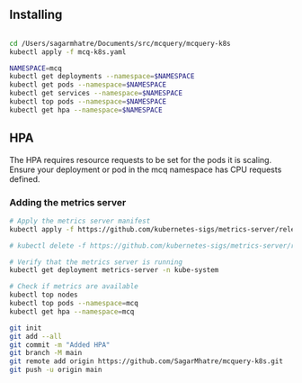 


## Installing

```sh

cd /Users/sagarmhatre/Documents/src/mcquery/mcquery-k8s
kubectl apply -f mcq-k8s.yaml

NAMESPACE=mcq
kubectl get deployments --namespace=$NAMESPACE
kubectl get pods --namespace=$NAMESPACE
kubectl get services --namespace=$NAMESPACE
kubectl top pods --namespace=$NAMESPACE
kubectl get hpa --namespace=$NAMESPACE

```

## HPA

The HPA requires resource requests to be set for the pods it is scaling. Ensure your deployment or pod in the mcq namespace has CPU requests defined.

### Adding the metrics server

```sh
# Apply the metrics server manifest
kubectl apply -f https://github.com/kubernetes-sigs/metrics-server/releases/latest/download/components.yaml

# kubectl delete -f https://github.com/kubernetes-sigs/metrics-server/releases/latest/download/components.yaml

# Verify that the metrics server is running
kubectl get deployment metrics-server -n kube-system

# Check if metrics are available
kubectl top nodes
kubectl top pods --namespace=mcq
kubectl get hpa --namespace=mcq

```

```sh
git init
git add --all
git commit -m "Added HPA"
git branch -M main
git remote add origin https://github.com/SagarMhatre/mcquery-k8s.git
git push -u origin main
```